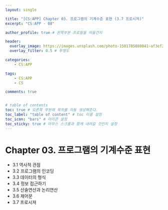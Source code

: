 ```yaml
---
layout: single

title: "[CS:APP] Chapter 03. 프로그램의 기계수준 표현 (3.7 프로시져)"
excerpt: "CS:APP - 08"

author_profile: true # 왼쪽부분 프로필을 띄울건지

header:
  overlay_image: https://images.unsplash.com/photo-1501785888041-af3ef285b470?ixlib=rb-1.2.1&ixid=eyJhcHBfaWQiOjEyMDd9&auto=format&fit=crop&w=1350&q=80
  overlay_filter: 0.5 # 투명도

categories: 
    - CS:APP

tags: 
    - CS:APP
    - CS

comments: true


# table of contents
toc: true # 오른쪽 부분에 목차를 자동 생성해준다.
toc_label: "table of content" # toc 이름 설정
toc_icon: "bars" # 아이콘 설정
toc_sticky: true # 마우스 스크롤과 함께 내려갈 것인지 설정
---
```

# Chapter 03. 프로그램의 기계수준 표현
- 3.1 역사적 관점
- 3.2 프로그램의 인코딩
- 3.3 데이터의 형식
- 3.4 정보 접근하기
- 3.5 산술연산과 논리연산
- 3.6 제어문
- 3.7 프로시져

        
    